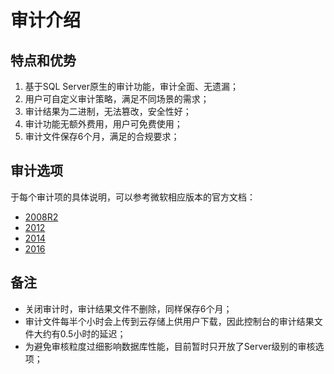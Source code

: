 # 审计介绍

## 特点和优势
1. 基于SQL Server原生的审计功能，审计全面、无遗漏；
2. 用户可自定义审计策略，满足不同场景的需求；
3. 审计结果为二进制，无法篡改，安全性好；
3. 审计功能无额外费用，用户可免费使用；
4. 审计文件保存6个月，满足的合规要求；


## 审计选项
于每个审计项的具体说明，可以参考微软相应版本的官方文档：

- [2008R2](https://docs.microsoft.com/zh-cn/previous-versions/sql/sql-server-2008-r2/cc280663%28v%3dsql.105%29)
- [2012](https://docs.microsoft.com/zh-cn/previous-versions/sql/sql-server-2012/cc280663%28v%3dsql.110%29)
- [2014](https://docs.microsoft.com/zh-cn/sql/relational-databases/security/auditing/sql-server-audit-action-groups-and-actions?view=sql-server-2014)
- [2016](https://docs.microsoft.com/zh-cn/sql/relational-databases/security/auditing/sql-server-audit-action-groups-and-actions?view=sql-server-2016)

## 备注
- 关闭审计时，审计结果文件不删除，同样保存6个月；
- 审计文件每半个小时会上传到云存储上供用户下载，因此控制台的审计结果文件大约有0.5小时的延迟；
- 为避免审核粒度过细影响数据库性能，目前暂时只开放了Server级别的审核选项；
